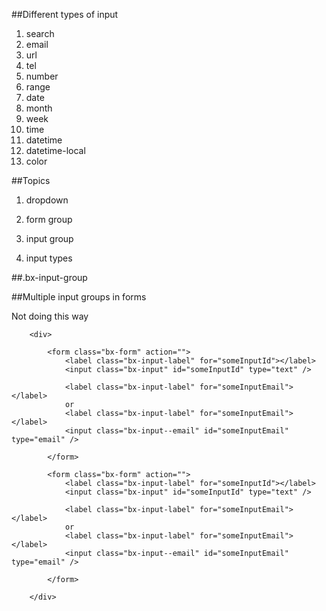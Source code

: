 
<!-- different form inputs will look differently -->

<!-- different kinds of html5 input fields -->

##Different types of input

1. search
2. email
3. url
4. tel
5. number
6. range
7. date
8. month
9. week
10. time
11. datetime
12. datetime-local
13. color

##Topics 
1. dropdown

2. form group

3. input group

4. input types

##.bx-input-group

##Multiple input groups in forms


Not doing this way

```
	<div>

	    <form class="bx-form" action="">
	        <label class="bx-input-label" for="someInputId"></label>
	        <input class="bx-input" id="someInputId" type="text" />
	    
	        <label class="bx-input-label" for="someInputEmail"></label>
	        or
	        <label class="bx-input-label" for="someInputEmail"></label>
	        <input class="bx-input--email" id="someInputEmail" type="email" />
	        
	    </form>
	    
	    <form class="bx-form" action="">
	        <label class="bx-input-label" for="someInputId"></label>
	        <input class="bx-input" id="someInputId" type="text" />
	    
	        <label class="bx-input-label" for="someInputEmail"></label>
	        or
	        <label class="bx-input-label" for="someInputEmail"></label>
	        <input class="bx-input--email" id="someInputEmail" type="email" />
	        
	    </form>

	</div>
```
